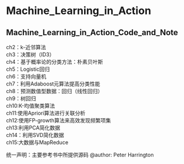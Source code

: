 # Machine_Learning_in_Action
Machine_Learning_in_Action_Code_and_Note
-

ch2：k-近邻算法<br>
ch3：决策树（ID3）<br>
ch4：基于概率论的分类方法：朴素贝叶斯<br>
ch5：Logistic回归<br>
ch6：支持向量机<br>
ch7：利用Adaboost元算法提高分类性能<br>
ch8：预测数值型数据：回归（线性回归）<br>
ch9：树回归<br>
ch10:K-均值聚类算法<br>
ch11:使用Apriori算法进行关联分析<br>
ch12:使用FP-growth算法来高效发现频繁项集<br>
ch13:利用PCA简化数据<br>
ch14：利用SVD简化数据<br>
ch15:大数据与MapReduce <br>

统一声明：主要参考书中所提供源码 @author: Peter Harrington
